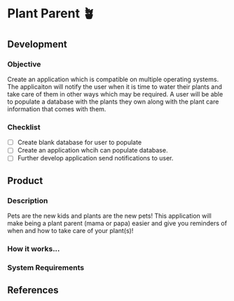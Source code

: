# Plant Parent :potted_plant:

## Development

### Objective
Create an application which is compatible on multiple operating systems. The applicaiton will notify the user when it is time to water their plants and take care of them in other ways which may be required. A user will be able to populate a database with the plants they own along with the plant care information that comes with them. 

### Checklist

 - [ ] Create blank database for user to populate
 - [ ] Create an application whcih can populate database. 
  - [ ] Further develop application send notifications to user. 

## Product

### Description
Pets are the new kids and plants are the new pets! This application will make being a plant parent (mama or papa) easier and give you reminders of when and how to take care of your plant(s)!

### How it works...

### System Requirements

## References